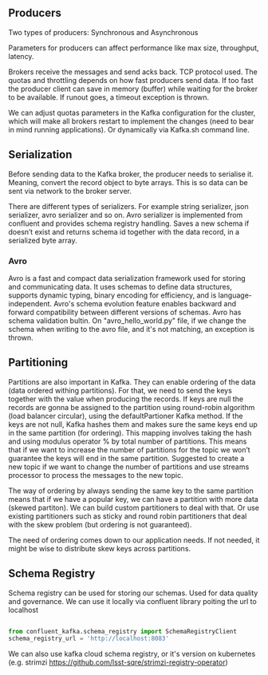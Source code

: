 ## Producers
Two types of producers: Synchronous and Asynchronous

Parameters for producers can affect performance like max size, throughput, latency.

Brokers receive the messages and send acks back. TCP protocol used. The quotas and throttling depends on how fast producers send data. If too fast the producer client can save in memory (buffer) while waiting for the broker to be available. If runout goes, a timeout exception is thrown.

We can adjust quotas parameters in the Kafka configuration for the cluster, which will make all brokers restart to implement the changes (need to bear in mind running applications). Or dynamically via Kafka.sh command line.

## Serialization

Before sending data to the Kafka broker, the producer needs to serialise it. Meaning, convert the record object to byte arrays. This is so data can be sent via network to the broker server.

There are different types of serializers. For example string serializer, json serializer, avro serializer and so on. Avro serializer is implemented from confluent and provides schema registry handling. Saves a new schema if doesn’t exist and returns schema id together with the data record, in a serialized byte array.

### Avro 

Avro is a fast and compact data serialization framework used for storing and communicating data. It uses schemas to define data structures, supports dynamic typing, binary encoding for efficiency, and is language-independent. Avro's schema evolution feature enables backward and forward compatibility between different versions of schemas.
Avro has schema validation bultin. On "avro_hello_world.py" file, if we change the schema when writing to the avro file, and it's not matching, an exception is thrown.

## Partitioning

Partitions are also important in Kafka. They can enable ordering of the data (data ordered withing partitions). For that, we need to send the keys together with the value when producing the records. If keys are null the records are gonna be assigned to the partition using round-robin algorithm (load balancer circular), using the defaultPartioner Kafka method. 
If the keys are not null, Kafka hashes them and makes sure the same keys end up in the same partition (for ordering). This mapping involves taking the hash and using modulus operator % by total number of partitions. 
This means that if we want to increase the number of partitions for the topic we won’t guarantee the keys will end in the same partition. Suggested to create a new topic if we want to change the number of partitions and use streams processor to process the messages to the new topic. 

The way of ordering by always sending the same key to the same partition means that if we have a popular key, we can have a partition with more data (skewed partiton). We can build custom partitioners to deal with that. Or use existing partitioners such as sticky and round robin partitioners that deal with the skew problem (but ordering is not guaranteed). 

The need of ordering comes down to our application needs. If not needed, it might be wise to distribute skew keys across partitions.

## Schema Registry

Schema registry can be used for storing our schemas. Used for data quality and governance.
We can use it locally via confluent library poiting the url to localhost

```python

from confluent_kafka.schema_registry import SchemaRegistryClient
schema_registry_url = 'http://localhost:8083'

```

We can also use kafka cloud schema registry, or it's version on kubernetes (e.g. strimzi https://github.com/lsst-sqre/strimzi-registry-operator)
